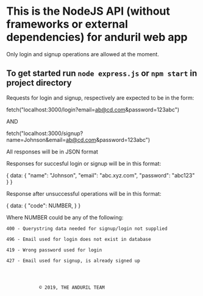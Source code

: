 # This is the NodeJS API (without frameworks or external dependencies) for anduril web app

Only login and signup operations are allowed at the moment.
## To get started run `node express.js` or `npm start` in project directory

Requests for login and signup, respectively are expected to be in the form: 

fetch("localhost:3000/login?email=ab@cd.com&password=123abc")

AND

fetch("localhost:3000/signup?name=Johnson&email=ab@cd.com&password=123abc")

All responses will be in JSON format

Responses for succesful login or signup will be in this format:

{
	data:
		{
			"name": "Johnson",
			"email": "abc.xyz.com",
			"password": "abc123"
		}
}

Response after unsuccessful operations will be in this format:

{
	data:
		{
			"code": NUMBER,
		}
}


Where NUMBER could be any of the following:

    400 - Querystring data needed for signup/login not supplied

    496 - Email used for login does not exist in database

    419 - Wrong password used for login

    427 - Email used for signup, is already signed up 




				© 2019, THE ANDURIL TEAM


